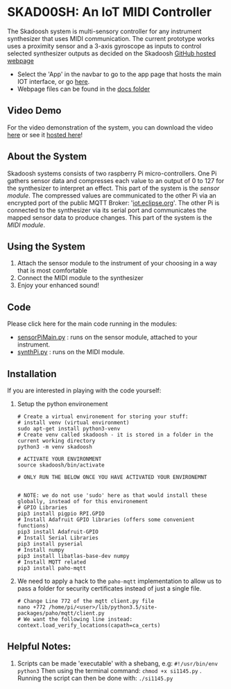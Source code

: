 # SKAD00SH: An IoT MIDI Controller

The Skadoosh system is multi-sensory controller for any instrument synthesizer that 
uses MIDI communication. The current prototype works uses a proximity sensor and a 
3-axis gyroscope as inputs to control selected synthesizer outputs as decided 
on the Skadoosh [GitHub hosted webpage](https://callumalder.github.io/ES/)
- Select the 'App' in the navbar to go to the app page that hosts the main IOT interface, or go [here](https://callumalder.github.io/ES/app.html).
- Webpage files can be found in the [docs folder](https://github.com/CallumAlder/ES/tree/v1.0-beta/docs)

## Video Demo 
For the video demonstration of the system, you can download the video [here](https://github.com/CallumAlder/ES/blob/v1.0-beta/docs/vids/Skadoosh-Demo.mp4) or see it [hosted here](https://callumalder.github.io/ES/#videoDemo)!


## About the System
Skadoosh systems consists of two raspberry Pi micro-controllers. One Pi gathers sensor 
data and compresses each value to an output of 0 to 127 for the synthesizer to interpret 
an effect. This part of the system is the _sensor module_. The compressed values are 
communicated to the other Pi via an encrypted port of the public MQTT Broker: '[iot.eclipse.org](iot.eclipse.org)'. The other Pi is 
connected to the synthesizer via its serial port and communicates the mapped sensor data
to produce changes. This part of the system is the _MIDI module_. 

## Using the System 
1. Attach the sensor module to the instrument of your choosing in a way that is most 
comfortable
2. Connect the MIDI module to the synthesizer
3. Enjoy your enhanced sound!

## Code 
Please click here for the main code running in the modules: 
- [sensorPiMain.py](https://github.com/CallumAlder/ES/tree/v1.0-beta/CW1/Code/sensorPiMain.py) : runs on the sensor module, attached to your instrument.
- [synthPi.py](https://github.com/CallumAlder/ES/tree/v1.0-beta/CW1/Code/synthPi.py) : runs on the MIDI module.


## Installation
If you are interested in playing with the code yourself:
1. Setup the python environement 
    ````
    # Create a virtual environement for storing your stuff:
    # install venv (virtual environment)
    sudo apt-get install python3-venv
    # Create venv called skadoosh - it is stored in a folder in the current working directory
    python3 -m venv skadoosh
    
    # ACTIVATE YOUR ENVIRONMENT
    source skadoosh/bin/activate
    
    # ONLY RUN THE BELOW ONCE YOU HAVE ACTIVATED YOUR ENVIRONEMNT
    
    
    # NOTE: we do not use 'sudo' here as that would install these globally, instead of for this environement
    # GPIO Libraries
    pip3 install pigpio RPI.GPIO 
    # Install Adafruit GPIO libraries (offers some convenient functions)
    pip3 install Adafruit-GPIO
    # Install Serial Libraries
    pip3 install pyserial
    # Install numpy
    pip3 install libatlas-base-dev numpy
    # Install MQTT related
    pip3 install paho-mqtt
    ````
2. We need to apply a hack to the `paho-mqtt` implementation to allow us to pass a folder for security certificates instead of just a single file.
    ````
    # Change Line 772 of the mqtt client.py file
    nano +772 /home/pi/<user>/lib/python3.5/site-packages/paho/mqtt/client.py 
    # We want the following line instead:
    context.load_verify_locations(capath=ca_certs)
    ````

## Helpful Notes:

1. Scripts can be made 'executable' with a shebang, e.g: `#!/usr/bin/env python3`
Then using the terminal command: `chmod +x si1145.py` . Running the script can
then be done with: `./si1145.py`

